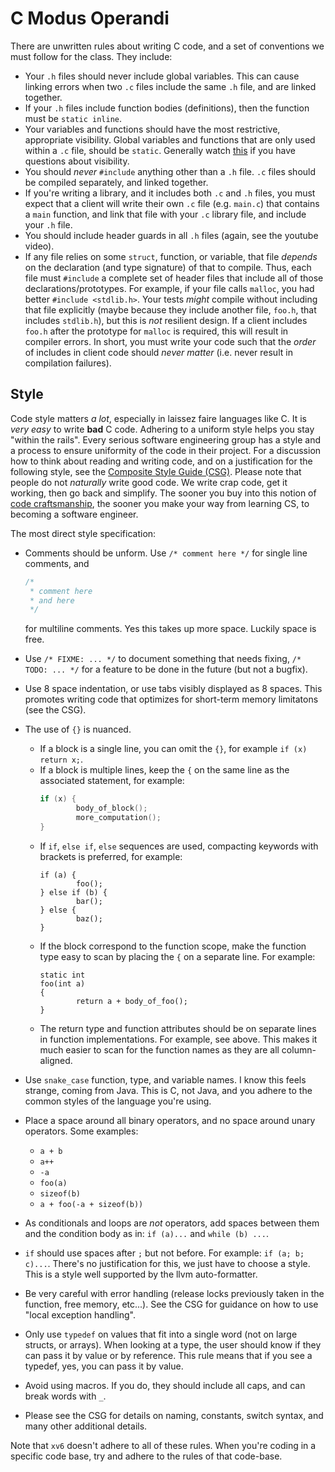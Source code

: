 # C Modus Operandi

There are unwritten rules about writing C code, and a set of conventions we must follow for the class.
They include:

-   Your `.h` files should never include global variables.
    This can cause linking errors when two `.c` files include the same `.h` file, and are linked together.
-   If your `.h` files include function bodies (definitions), then the function must be `static inline`.
-   Your variables and functions should have the most restrictive, appropriate visibility.
    Global variables and functions that are only used within a `.c` file, should be `static`.
    Generally watch [this](https://www.youtube.com/watch?v=P8g4B9c0i8A&t=490s) if you have questions about visibility.
-   You should _never_ `#include` anything other than a `.h` file.
    `.c` files should be compiled separately, and linked together.
-   If you're writing a library, and it includes both `.c` and `.h` files, you must expect that a client will write their own `.c` file (e.g. `main.c`) that contains a `main` function, and link that file with your `.c` library file, and include your `.h` file.
-   You should include header guards in all `.h` files (again, see the youtube video).
-   If any file relies on some `struct`, function, or variable, that file _depends_ on the declaration (and type signature) of that to compile.
    Thus, each file must `#include` a complete set of header files that include all of those declarations/prototypes.
    For example, if your file calls `malloc`, you had better `#include <stdlib.h>`.
    Your tests _might_ compile without including that file explicitly (maybe because they include another file, `foo.h`, that includes `stdlib.h`), but this is _not_ resilient design.
    If a client includes `foo.h` after the prototype for `malloc` is required, this will result in compiler errors.
    In short, you must write your code such that the _order_ of includes in client code should _never matter_ (i.e. never result in compilation failures).
    
## Style

Code style matters *a lot*, especially in laissez faire languages like C.
It is *very easy* to write **bad** C code.
Adhering to a uniform style helps you stay "within the rails".
Every serious software engineering group has a style and a process to ensure uniformity of the code in their project.
For a discussion how to think about reading and writing code, and on a justification for the following style, see the [Composite Style Guide (CSG)](https://github.com/gwsystems/composite/blob/ppos/doc/style_guide/composite_coding_style.pdf).
Please note that people do not *naturally* write good code.
We write crap code, get it working, then go back and simplify.
The sooner you buy into this notion of [code craftsmanship](https://www2.seas.gwu.edu/~gparmer/posts/2016-03-07-code-craftsmanship.html), the sooner you make your way from learning CS, to becoming a software engineer.

The most direct style specification:

- Comments should be unform. Use `/* comment here */` for single line comments, and 
    ```c
    /*
     * comment here
     * and here
     */
    ```
    for multiline comments.
    Yes this takes up more space.
    Luckily space is free.
- Use `/* FIXME: ... */` to document something that needs fixing, `/* TODO: ... */` for a feature to be done in the future (but not a bugfix).
- Use 8 space indentation, or use tabs visibly displayed as 8 spaces.
    This promotes writing code that optimizes for short-term memory limitatons (see the CSG).
- The use of `{}` is nuanced.
    
    - If a block is a single line, you can omit the `{}`, for example `if (x) return x;`.
    - If a block is multiple lines, keep the `{` on the same line as the associated statement, for example:
        ```c
        if (x) {
                body_of_block();
                more_computation();
        }
        ```
    - If `if`, `else if`, `else` sequences are used, compacting keywords with brackets is preferred, for example:
        ```
        if (a) {
                foo();
        } else if (b) {
                bar();
        } else {
                baz();
        }
        ```
    - If the block correspond to the function scope, make the function type easy to scan by placing the `{` on a separate line.
        For example:
        ```
        static int
        foo(int a)
        {
                return a + body_of_foo();
        }
        ```
    - The return type and function attributes should be on separate lines in function implementations.
        For example, see above.
        This makes it much easier to scan for the function names as they are all column-aligned.
- Use `snake_case` function, type, and variable names.
    I know this feels strange, coming from Java.
    This is C, not Java, and you adhere to the common styles of the language you're using.
- Place a space around all binary operators, and no space around unary operators.
    Some examples:
    
    - `a + b`
    - `a++`
    - `-a`
    - `foo(a)`
    - `sizeof(b)`
    - `a + foo(-a + sizeof(b))`
- As conditionals and loops are *not* operators, add spaces between them and the condition body as in: `if (a)...` and `while (b) ...`.
- `if` should use spaces after `;` but not before.
    For example: `if (a; b; c)...`.
    There's no justification for this, we just have to choose a style.
    This is a style well supported by the llvm auto-formatter.
- Be very careful with error handling (release locks previously taken in the function, free memory, etc...).
    See the CSG for guidance on how to use "local exception handling".
- Only use `typedef` on values that fit into a single word (not on large structs, or arrays).
    When looking at a type, the user should know if they can pass it by value or by reference.
    This rule means that if you see a typedef, yes, you can pass it by value.
- Avoid using macros.
    If you do, they should include all caps, and can break words with `_`.
- Please see the CSG for details on naming, constants, switch syntax, and many other additional details.

Note that `xv6` doesn't adhere to all of these rules.
When you're coding in a specific code base, try and adhere to the rules of that code-base.
    
